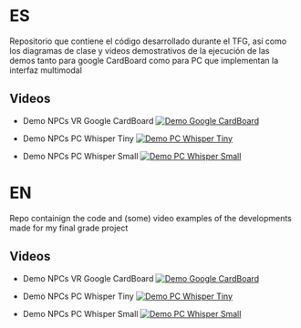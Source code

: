 # ES
Repositorio que contiene el código desarrollado durante el TFG, así como los diagramas de clase y videos demostrativos de la ejecución de las demos tanto para google CardBoard como para PC que implementan la interfaz multimodal

## Videos
- Demo NPCs VR Google CardBoard [![Demo Google CardBoard](http://img.youtube.com/vi/ZcCkyIbs1rw/0.jpg)](https://www.youtube.com/watch?v=ZcCkyIbs1rw "TFG Demo NPCs Google CardBoard")

- Demo NPCs PC Whisper Tiny [![Demo PC Whisper Tiny](http://img.youtube.com/vi/48tPgXdhNx4/0.jpg)](https://www.youtube.com/watch?v=48tPgXdhNx4 "TFG Demo NPCs PC Whisper Tiny")

- Demo NPCs PC Whisper Small [![Demo PC Whisper Small](http://img.youtube.com/vi/pG7f5fgPI8I/0.jpg)](https://www.youtube.com/watch?v=pG7f5fgPI8I "TFG Demo NPCs PC Whisper Small")

# EN
Repo containign the code and (some) video examples of the developments made for my final grade project

## Videos
- Demo NPCs VR Google CardBoard [![Demo Google CardBoard](http://img.youtube.com/vi/ZcCkyIbs1rw/0.jpg)](https://www.youtube.com/watch?v=ZcCkyIbs1rw "TFG Demo NPCs Google CardBoard")

- Demo NPCs PC Whisper Tiny [![Demo PC Whisper Tiny](http://img.youtube.com/vi/48tPgXdhNx4/0.jpg)](https://www.youtube.com/watch?v=48tPgXdhNx4 "TFG Demo NPCs PC Whisper Tiny")

- Demo NPCs PC Whisper Small [![Demo PC Whisper Small](http://img.youtube.com/vi/pG7f5fgPI8I/0.jpg)](https://www.youtube.com/watch?v=pG7f5fgPI8I "TFG Demo NPCs PC Whisper Small")
